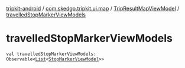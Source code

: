 [tripkit-android](../../index.md) / [com.skedgo.tripkit.ui.map](../index.md) / [TripResultMapViewModel](index.md) / [travelledStopMarkerViewModels](./travelled-stop-marker-view-models.md)

# travelledStopMarkerViewModels

`val travelledStopMarkerViewModels: Observable<`[`List`](https://kotlinlang.org/api/latest/jvm/stdlib/kotlin.collections/-list/index.html)`<`[`StopMarkerViewModel`](../-stop-marker-view-model/index.md)`>>`